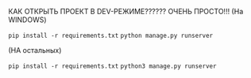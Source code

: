 КАК ОТКРЫТЬ ПРОЕКТ В DEV-РЕЖИМЕ??????
ОЧЕНЬ ПРОСТО!!!
(На WINDOWS)

``` pip install -r requirements.txt ``` 
 ``` python manage.py runserver ```

(НА остальных)

``` pip install -r requirements.txt ```
``` python3 manage.py runserver ```
